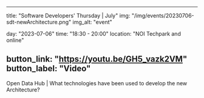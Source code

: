 

---
title: "Software Developers' Thursday | July"
img: "/img/events/20230706-sdt-newArchitecture.png"
img_alt: "event"

day: "2023-07-06"
time: "18:30 - 20:00"
location: "NOI Techpark and online"

button_link: "https://youtu.be/GH5_vazk2VM"
button_label: "Video"
---

Open Data Hub | What technologies have been used to develop the new Architecture?